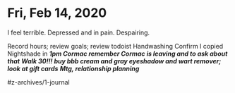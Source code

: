 # Fri, Feb 14, 2020
I feel terrible. Depressed and in pain. Despairing. 

Record hours; review goals; review todoist
Handwashing
Confirm I copied Nightshade in
***1pm Cormac remember Cormac is leaving and to ask about that***
***Walk 30!!! buy bbb cream and gray eyeshadow and wart remover; look at gift cards***
***Mtg, relationship planning***


#z-archives/1-journal